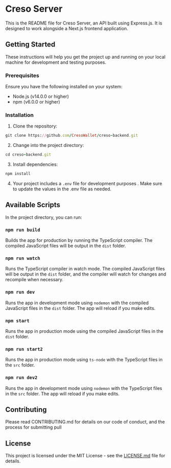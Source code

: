 # Creso Server

This is the README file for Creso Server, an API built using Express.js. It is designed to work alongside a Next.js frontend application. 

## Getting Started

These instructions will help you get the project up and running on your local machine for development and testing purposes.

### Prerequisites

Ensure you have the following installed on your system:

- Node.js (v14.0.0 or higher)
- npm (v6.0.0 or higher)

### Installation

1. Clone the repository:
```ruby
git clone https://github.com/CresoWallet/creso-backend.git
```
2. Change into the project directory:
```ruby
cd creso-backend.git
```
3. Install dependencies:
```ruby
npm install
```

4. Your project includes a `.env` file for development purposes
. Make sure to update the values in the .env file as needed.


## Available Scripts

In the project directory, you can run:

### `npm run build`

Builds the app for production by running the TypeScript compiler. The compiled JavaScript files will be output in the `dist` folder.

### `npm run watch`

Runs the TypeScript compiler in watch mode. The compiled JavaScript files will be output in the `dist` folder, and the compiler will watch for changes and recompile when necessary.

### `npm run dev`

Runs the app in development mode using `nodemon` with the compiled JavaScript files in the `dist` folder. The app will reload if you make edits.

### `npm start`

Runs the app in production mode using the compiled JavaScript files in the `dist` folder.

### `npm run start2`

Runs the app in production mode using `ts-node` with the TypeScript files in the `src` folder.

### `npm run dev2`

Runs the app in development mode using `nodemon` with the TypeScript files in the `src` folder. The app will reload if you make edits.


## Contributing

Please read CONTRIBUTING.md for details on our code of conduct, and the process for submitting pull

## License

This project is licensed under the MIT License - see the [LICENSE.md](LICENSE.md) file for details.
